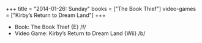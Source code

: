 +++
title = "2014-01-26: Sunday"
books = ["The Book Thief"]
video-games = ["Kirby’s Return to Dream Land"]
+++


* Book: The Book Thief {E} /f/
* Video Game: Kirby’s Return to Dream Land {Wii} /b/
